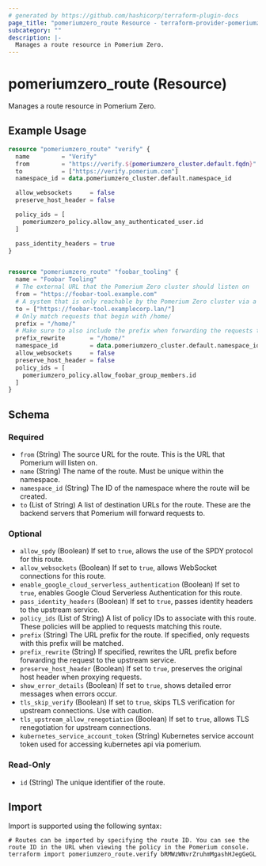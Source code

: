 ```yaml
---
# generated by https://github.com/hashicorp/terraform-plugin-docs
page_title: "pomeriumzero_route Resource - terraform-provider-pomeriumzero"
subcategory: ""
description: |-
  Manages a route resource in Pomerium Zero.
---
```


# pomeriumzero_route (Resource)

Manages a route resource in Pomerium Zero.

## Example Usage

```terraform
resource "pomeriumzero_route" "verify" {
  name         = "Verify"
  from         = "https://verify.${pomeriumzero_cluster.default.fqdn}"
  to           = ["https://verify.pomerium.com"]
  namespace_id = data.pomeriumzero_cluster.default.namespace_id

  allow_websockets     = false
  preserve_host_header = false

  policy_ids = [
    pomeriumzero_policy.allow_any_authenticated_user.id
  ]

  pass_identity_headers = true
}


resource "pomeriumzero_route" "foobar_tooling" {
  name = "Foobar Tooling"
  # The external URL that the Pomerium Zero cluster should listen on
  from = "https://foobar-tool.example.com"
  # A system that is only reachable by the Pomerium Zero cluster via a private network
  to = ["https://foobar-tool.examplecorp.lan/"]
  # Only match requests that begin with /home/
  prefix = "/home/"
  # Make sure to also include the prefix when forwarding the requests to the origin
  prefix_rewrite       = "/home/"
  namespace_id         = data.pomeriumzero_cluster.default.namespace_id
  allow_websockets     = false
  preserve_host_header = false
  policy_ids = [
    pomeriumzero_policy.allow_foobar_group_members.id
  ]
}
```

<!-- schema generated by tfplugindocs -->
## Schema

### Required

- `from` (String) The source URL for the route. This is the URL that Pomerium will listen on.
- `name` (String) The name of the route. Must be unique within the namespace.
- `namespace_id` (String) The ID of the namespace where the route will be created.
- `to` (List of String) A list of destination URLs for the route. These are the backend servers that Pomerium will forward requests to.

### Optional

- `allow_spdy` (Boolean) If set to `true`, allows the use of the SPDY protocol for this route.
- `allow_websockets` (Boolean) If set to `true`, allows WebSocket connections for this route.
- `enable_google_cloud_serverless_authentication` (Boolean) If set to `true`, enables Google Cloud Serverless Authentication for this route.
- `pass_identity_headers` (Boolean) If set to `true`, passes identity headers to the upstream service.
- `policy_ids` (List of String) A list of policy IDs to associate with this route. These policies will be applied to requests matching this route.
- `prefix` (String) The URL prefix for the route. If specified, only requests with this prefix will be matched.
- `prefix_rewrite` (String) If specified, rewrites the URL prefix before forwarding the request to the upstream service.
- `preserve_host_header` (Boolean) If set to `true`, preserves the original host header when proxying requests.
- `show_error_details` (Boolean) If set to `true`, shows detailed error messages when errors occur.
- `tls_skip_verify` (Boolean) If set to `true`, skips TLS verification for upstream connections. Use with caution.
- `tls_upstream_allow_renegotiation` (Boolean) If set to `true`, allows TLS renegotiation for upstream connections.
- `kubernetes_service_account_token` (String) Kubernetes service account token used for accessing kubernetes api via pomerium.

### Read-Only

- `id` (String) The unique identifier of the route.

## Import

Import is supported using the following syntax:

```shell
# Routes can be imported by specifying the route ID. You can see the route ID in the URL when viewing the policy in the Pomerium console.
terraform import pomeriumzero_route.verify bRMWzWNvrZruhmMgashHJegGeGL
```
